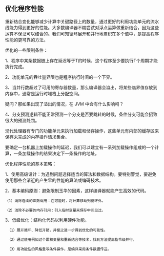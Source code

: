 ## 											优化程序性能

重新结合变化能够减少计算中关键路径上的数量，通过更好的利用功能单元的流水线能力得到更好的性能。大多数编译器不糊尝试对浮点运算做重新结合，因为这些运算不保证可以结合的。我们可知循环展开和并行地累积在多个值中，是提高程序性能的更可靠的方法。

优化的一些限制条件：

1、程序中某条数据链上存在延迟等于T的时候，这个程序至少要执行T个周期才能执行完成。

2、功能单元的吞吐量界限也是程序执行时间的一个下界。

3、当并行数超过了可用的寄存器数量，那么编译器会溢出，将某些临界值存放到内存中，通常是运行时堆栈上分配空间。

疑问？那如果出现了溢出的情况，在 JVM 中会有什么影响吗？

4、分支预测逻辑不能正常预测一个分支是否要跳转的时候，条件分支可能会招致很大的预测处罚。

现代处理器有专门的功能单元来执行加载和储存操作，这些单元有内部的缓存区来保存未完成的内存操作请求集合。

要确定一台机器上加载操作的延迟，我们可以建立有一系列加载操作组成的一个计算，一条加载操作的结果决定下一条操作的地址。

优化程序性能的基本策略：

1、使用高级设计：为遇到问题选择适当的算法和数据结构。要特别警觉，要避免使用那些会渐近的产生早的性能的算法或编码技术。

2、基本编码原则：避免限制玉华的因素，这样编译器就能产生高效的代码。

	（1）消除连续的函数调用：在可能时，将计算移动到循环外。
	
	（2）消除不必要的内存引用：引入临时变量来保存中间见过。

3、低级优化：结构化代码以利用硬件功能。

	 （1）展开循环、降低开销，并使之进一步得到优化的可能性。
	
	 （2）通过使用例如过个累积变量和重新结合等技术，找到方法提高指令级并行。
	
	 （3）用功能性的风格重写条件操作，是编译采用条件数据传送。